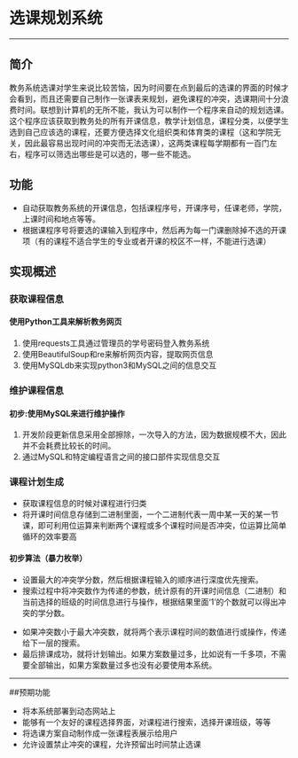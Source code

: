 # 选课规划系统
---
## 简介
教务系统选课对学生来说比较苦恼，因为时间要在点到最后的选课的界面的时候才会看到，而且还需要自己制作一张课表来规划，避免课程的冲突，选课期间十分浪费时间。联想到计算机的无所不能，我认为可以制作一个程序来自动的规划选课。这个程序应该获取到教务处的所有开课信息，教学计划信息，课程分类，以便学生选到自己应该选的课程，还要方便选择文化组织类和体育类的课程（这和学院无关，因此最容易出现时间的冲突而无法选课），这两类课程每学期都有一百门左右，程序可以筛选出哪些是可以选的，哪一些不能选。
  
## 功能
* 自动获取教务系统的开课信息，包括课程序号，开课序号，任课老师，学院，上课时间和地点等等。
* 根据课程序号将要选的课输入到程序中，然后再为每一门课删除掉不选的开课项（有的课程不适合学生的专业或者开课的校区不一样，不能进行选课）
 
## 实现概述
### 获取课程信息
#### 使用Python工具来解析教务网页
1. 使用requests工具通过管理员的学号密码登入教务系统
2. 使用BeautifulSoup和re来解析网页内容，提取网页信息
3. 使用MySQLdb来实现python3和MySQL之间的信息交互
### 维护课程信息
#### 初步:使用MySQL来进行维护操作
1. 开发阶段更新信息采用全部擦除，一次导入的方法，因为数据规模不大，因此并不会耗费比较长的时间。
2. 通过MySQL和特定编程语言之间的接口部件实现信息交互
### 课程计划生成
* 获取课程信息的时候对课程进行归类
* 将开课时间信息存储到二进制里面，一个二进制代表一周中某一天的某一节课，即可利用位运算来判断两个课程或多个课程时间是否冲突，位运算比简单循环的效率要高
#### 初步算法（暴力枚举）
* 设置最大的冲突学分数，然后根据课程输入的顺序进行深度优先搜索。
* 搜索过程中将冲突数作为传递的参数，统计原有的开课时间信息（二进制）和当前选择的班级的时间信息进行与操作，根据结果里面‘1’的个数就可以得出冲突的学分数。

- 如果冲突数小于最大冲突数，就将两个表示课程时间的数值进行或操作，传递给下一层的搜索。
- 最后排课成功，就将计划输出。如果方案数量过多，比如说有一千多项，不需要全部输出，如果方案数量过多也没有必要使用本系统。
-----------------------------------------------
##预期功能
* 将本系统部署到动态网站上
* 能够有一个友好的课程选择界面，对课程进行搜索，选择开课班级，等等
* 将选课方案自动制作成一张课程表展示给用户
* 允许设置禁止冲突的课程，允许预留出时间禁止选课
